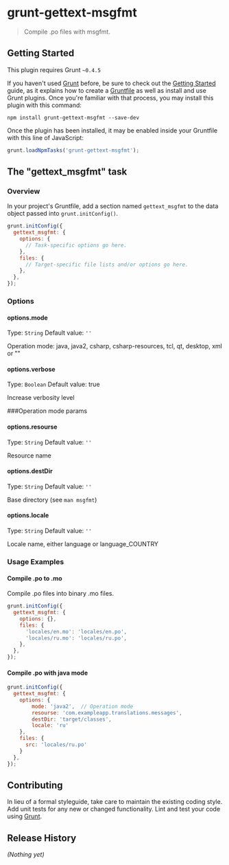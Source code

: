 # grunt-gettext-msgfmt

> Compile .po files with msgfmt.

## Getting Started
This plugin requires Grunt `~0.4.5`

If you haven't used [Grunt](http://gruntjs.com/) before, be sure to check out the [Getting Started](http://gruntjs.com/getting-started) guide, as it explains how to create a [Gruntfile](http://gruntjs.com/sample-gruntfile) as well as install and use Grunt plugins. Once you're familiar with that process, you may install this plugin with this command:

```shell
npm install grunt-gettext-msgfmt --save-dev
```

Once the plugin has been installed, it may be enabled inside your Gruntfile with this line of JavaScript:

```js
grunt.loadNpmTasks('grunt-gettext-msgfmt');
```

## The "gettext_msgfmt" task

### Overview
In your project's Gruntfile, add a section named `gettext_msgfmt` to the data object passed into `grunt.initConfig()`.

```js
grunt.initConfig({
  gettext_msgfmt: {
    options: {
      // Task-specific options go here.
    },
    files: {
      // Target-specific file lists and/or options go here.
    },
  },
});
```

### Options

#### options.mode
Type: `String`
Default value: `''`

Operation mode: java, java2, csharp, csharp-resources, tcl, qt, desktop, xml or ""

#### options.verbose
Type: `Boolean`
Default value: true

Increase verbosity level

###Operation mode params

#### options.resourse
Type: `String`
Default value: `''`

Resource name

#### options.destDir
Type: `String`
Default value: `''`

Base directory (see `man msgfmt`)

#### options.locale
Type: `String`
Default value: `''`

Locale name, either language or language_COUNTRY

### Usage Examples

#### Compile .po to .mo
Compile .po files into binary .mo files.

```js
grunt.initConfig({
  gettext_msgfmt: {
    options: {},
    files: {
      'locales/en.mo': 'locales/en.po',
      'locales/ru.mo': 'locales/ru.po',
    },
  },
});
```

#### Compile .po with java mode

```js
grunt.initConfig({
  gettext_msgfmt: {
    options: {
        mode: 'java2',  // Operation mode
        resourse: 'com.exampleapp.translations.messages',
        destDir: 'target/classes',
        locale: 'ru'
    },
    files: {
      src: 'locales/ru.po'
    }
  },
});
```

## Contributing
In lieu of a formal styleguide, take care to maintain the existing coding style. Add unit tests for any new or changed functionality. Lint and test your code using [Grunt](http://gruntjs.com/).

## Release History
_(Nothing yet)_
